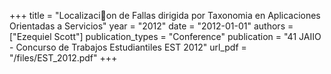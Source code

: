 +++
title = "Localizacion de Fallas dirigida por Taxonomia en Aplicaciones Orientadas a Servicios"
year = "2012"
date = "2012-01-01"
authors = ["Ezequiel Scott"]
publication_types = "Conference"
publication = "41 JAIIO - Concurso de Trabajos Estudiantiles EST 2012"
url_pdf = "/files/EST_2012.pdf"
+++
